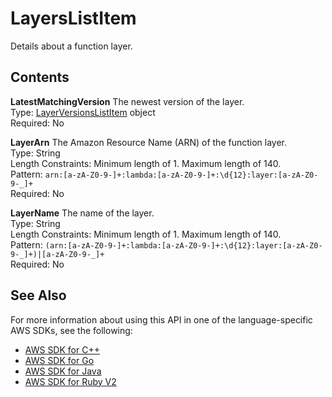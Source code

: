 # LayersListItem<a name="API_LayersListItem"></a>

Details about a function layer\.

## Contents<a name="API_LayersListItem_Contents"></a>

 **LatestMatchingVersion**   <a name="SSS-Type-LayersListItem-LatestMatchingVersion"></a>
The newest version of the layer\.  
Type: [LayerVersionsListItem](API_LayerVersionsListItem.md) object  
Required: No

 **LayerArn**   <a name="SSS-Type-LayersListItem-LayerArn"></a>
The Amazon Resource Name \(ARN\) of the function layer\.  
Type: String  
Length Constraints: Minimum length of 1\. Maximum length of 140\.  
Pattern: `arn:[a-zA-Z0-9-]+:lambda:[a-zA-Z0-9-]+:\d{12}:layer:[a-zA-Z0-9-_]+`   
Required: No

 **LayerName**   <a name="SSS-Type-LayersListItem-LayerName"></a>
The name of the layer\.  
Type: String  
Length Constraints: Minimum length of 1\. Maximum length of 140\.  
Pattern: `(arn:[a-zA-Z0-9-]+:lambda:[a-zA-Z0-9-]+:\d{12}:layer:[a-zA-Z0-9-_]+)|[a-zA-Z0-9-_]+`   
Required: No

## See Also<a name="API_LayersListItem_SeeAlso"></a>

For more information about using this API in one of the language\-specific AWS SDKs, see the following:
+  [AWS SDK for C\+\+](https://docs.aws.amazon.com/goto/SdkForCpp/lambda-2015-03-31/LayersListItem) 
+  [AWS SDK for Go](https://docs.aws.amazon.com/goto/SdkForGoV1/lambda-2015-03-31/LayersListItem) 
+  [AWS SDK for Java](https://docs.aws.amazon.com/goto/SdkForJava/lambda-2015-03-31/LayersListItem) 
+  [AWS SDK for Ruby V2](https://docs.aws.amazon.com/goto/SdkForRubyV2/lambda-2015-03-31/LayersListItem) 